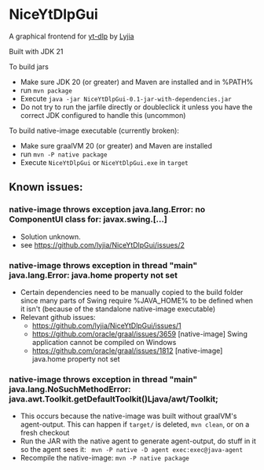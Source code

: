 # NiceYtDlpGui

A graphical frontend for [yt-dlp](https://github.com/yt-dlp/yt-dlp) by [Lyjia](http://www.lyjia.us)

Built with JDK 21

To build jars
 * Make sure JDK 20 (or greater) and Maven are installed and in %PATH%
 * run `mvn package`
 * Execute `java -jar NiceYtDlpGui-0.1-jar-with-dependencies.jar`
 * Do not try to run the jarfile directly or doubleclick it unless you have the correct JDK configured to handle this (uncommon)

To build native-image executable (currently broken):
 * Make sure graalVM 20 (or greater) and Maven are installed
 * run `mvn -P native package`
 * Execute `NiceYtDlpGui` or `NiceYtDlpGui.exe` in `target`

## Known issues:

### native-image throws exception java.lang.Error: no ComponentUI class for: javax.swing.[...]

* Solution unknown.
* see https://github.com/lyjia/NiceYtDlpGui/issues/2

### native-image throws exception in thread "main" java.lang.Error: java.home property not set

* Certain dependencies need to be manually copied to the build folder since many parts of Swing require %JAVA_HOME% to be defined when it isn't (because of the standalone native-image executable)
* Relevant github issues:
  * https://github.com/lyjia/NiceYtDlpGui/issues/1
  * https://github.com/oracle/graal/issues/3659 [native-image] Swing application cannot be compiled on Windows
  * https://github.com/oracle/graal/issues/1812 [native-image] java.home property not set


### native-image throws exception in thread "main" java.lang.NoSuchMethodError: java.awt.Toolkit.getDefaultToolkit()Ljava/awt/Toolkit;

* This occurs because the native-image was built without graalVM's agent-output. This can happen if `target/` is deleted, `mvn clean`, or on a fresh checkout
* Run the JAR with the native agent to generate agent-output, do stuff in it so the agent sees it: ` mvn -P native -D agent exec:exec@java-agent`
* Recompile the native-image: `mvn -P native package`